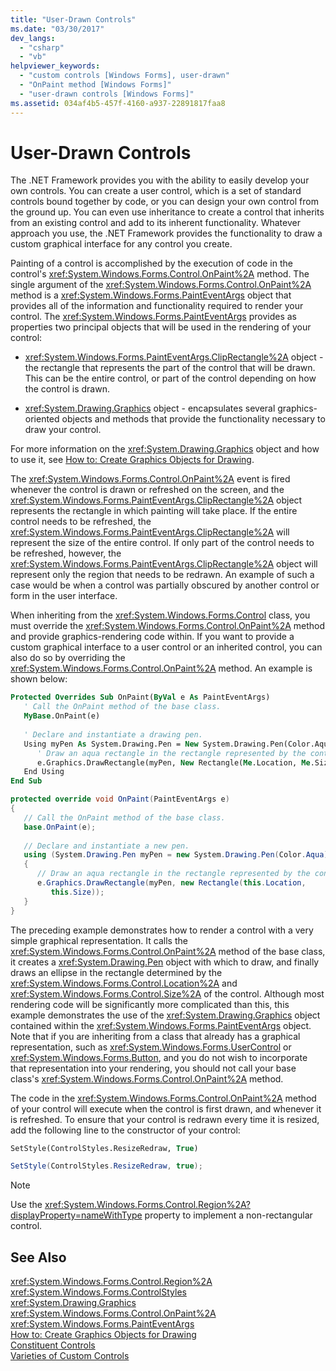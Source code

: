 ```yaml
---
title: "User-Drawn Controls"
ms.date: "03/30/2017"
dev_langs: 
  - "csharp"
  - "vb"
helpviewer_keywords: 
  - "custom controls [Windows Forms], user-drawn"
  - "OnPaint method [Windows Forms]"
  - "user-drawn controls [Windows Forms]"
ms.assetid: 034af4b5-457f-4160-a937-22891817faa8
---
```

# User-Drawn Controls
The .NET Framework provides you with the ability to easily develop your own controls. You can create a user control, which is a set of standard controls bound together by code, or you can design your own control from the ground up. You can even use inheritance to create a control that inherits from an existing control and add to its inherent functionality. Whatever approach you use, the .NET Framework provides the functionality to draw a custom graphical interface for any control you create.  
  
 Painting of a control is accomplished by the execution of code in the control's <xref:System.Windows.Forms.Control.OnPaint%2A> method. The single argument of the <xref:System.Windows.Forms.Control.OnPaint%2A> method is a <xref:System.Windows.Forms.PaintEventArgs> object that provides all of the information and functionality required to render your control. The <xref:System.Windows.Forms.PaintEventArgs> provides as properties two principal objects that will be used in the rendering of your control:  
  
-   <xref:System.Windows.Forms.PaintEventArgs.ClipRectangle%2A> object - the rectangle that represents the part of the control that will be drawn. This can be the entire control, or part of the control depending on how the control is drawn.  
  
-   <xref:System.Drawing.Graphics> object - encapsulates several graphics-oriented objects and methods that provide the functionality necessary to draw your control.  
  
 For more information on the <xref:System.Drawing.Graphics> object and how to use it, see [How to: Create Graphics Objects for Drawing](../../../../docs/framework/winforms/advanced/how-to-create-graphics-objects-for-drawing.md).  
  
 The <xref:System.Windows.Forms.Control.OnPaint%2A> event is fired whenever the control is drawn or refreshed on the screen, and the <xref:System.Windows.Forms.PaintEventArgs.ClipRectangle%2A> object represents the rectangle in which painting will take place. If the entire control needs to be refreshed, the <xref:System.Windows.Forms.PaintEventArgs.ClipRectangle%2A> will represent the size of the entire control. If only part of the control needs to be refreshed, however, the <xref:System.Windows.Forms.PaintEventArgs.ClipRectangle%2A> object will represent only the region that needs to be redrawn. An example of such a case would be when a control was partially obscured by another control or form in the user interface.  
  
 When inheriting from the <xref:System.Windows.Forms.Control> class, you must override the <xref:System.Windows.Forms.Control.OnPaint%2A> method and provide graphics-rendering code within. If you want to provide a custom graphical interface to a user control or an inherited control, you can also do so by overriding the <xref:System.Windows.Forms.Control.OnPaint%2A> method. An example is shown below:  
  
```vb  
Protected Overrides Sub OnPaint(ByVal e As PaintEventArgs)  
   ' Call the OnPaint method of the base class.  
   MyBase.OnPaint(e)  
  
   ' Declare and instantiate a drawing pen.  
   Using myPen As System.Drawing.Pen = New System.Drawing.Pen(Color.Aqua)  
      ' Draw an aqua rectangle in the rectangle represented by the control.  
      e.Graphics.DrawRectangle(myPen, New Rectangle(Me.Location, Me.Size))  
   End Using
End Sub  
```  
  
```csharp  
protected override void OnPaint(PaintEventArgs e)  
{  
   // Call the OnPaint method of the base class.  
   base.OnPaint(e);  
  
   // Declare and instantiate a new pen.  
   using (System.Drawing.Pen myPen = new System.Drawing.Pen(Color.Aqua))  
   {
      // Draw an aqua rectangle in the rectangle represented by the control.  
      e.Graphics.DrawRectangle(myPen, new Rectangle(this.Location,   
         this.Size));  
   }
}  
```  
  
 The preceding example demonstrates how to render a control with a very simple graphical representation. It calls the <xref:System.Windows.Forms.Control.OnPaint%2A> method of the base class, it creates a <xref:System.Drawing.Pen> object with which to draw, and finally draws an ellipse in the rectangle determined by the <xref:System.Windows.Forms.Control.Location%2A> and <xref:System.Windows.Forms.Control.Size%2A> of the control. Although most rendering code will be significantly more complicated than this, this example demonstrates the use of the <xref:System.Drawing.Graphics> object contained within the <xref:System.Windows.Forms.PaintEventArgs> object. Note that if you are inheriting from a class that already has a graphical representation, such as <xref:System.Windows.Forms.UserControl> or <xref:System.Windows.Forms.Button>, and you do not wish to incorporate that representation into your rendering, you should not call your base class's <xref:System.Windows.Forms.Control.OnPaint%2A> method.  
  
 The code in the <xref:System.Windows.Forms.Control.OnPaint%2A> method of your control will execute when the control is first drawn, and whenever it is refreshed. To ensure that your control is redrawn every time it is resized, add the following line to the constructor of your control:  
  
```vb  
SetStyle(ControlStyles.ResizeRedraw, True)  
```  
  
```csharp  
SetStyle(ControlStyles.ResizeRedraw, true);  
```  
  
> [!NOTE]
>  Use the <xref:System.Windows.Forms.Control.Region%2A?displayProperty=nameWithType> property to implement a non-rectangular control.  
  
## See Also  
 <xref:System.Windows.Forms.Control.Region%2A>  
 <xref:System.Windows.Forms.ControlStyles>  
 <xref:System.Drawing.Graphics>  
 <xref:System.Windows.Forms.Control.OnPaint%2A>  
 <xref:System.Windows.Forms.PaintEventArgs>  
 [How to: Create Graphics Objects for Drawing](../../../../docs/framework/winforms/advanced/how-to-create-graphics-objects-for-drawing.md)  
 [Constituent Controls](../../../../docs/framework/winforms/controls/constituent-controls.md)  
 [Varieties of Custom Controls](../../../../docs/framework/winforms/controls/varieties-of-custom-controls.md)
